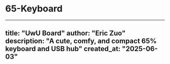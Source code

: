 # 65-Keyboard
---
title: "UwU Board"
author: "Eric Zuo"
description: "A cute, comfy, and compact 65% keyboard and USB hub"
created_at: "2025-06-03"
---